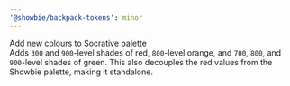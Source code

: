 ```yaml
---
'@showbie/backpack-tokens': minor
---
```


Add new colours to Socrative palette  
Adds `300` and `900`-level shades of red, `800`-level orange, and
`700`, `800`, and `900`-level shades of green. This also decouples
the red values from the Showbie palette, making it standalone.
